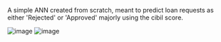 A simple ANN created from scratch, meant to predict loan requests as either 'Rejected' or 'Approved' majorly using the cibil score.


![image](https://github.com/user-attachments/assets/ab6ac394-b0c3-4d86-abd6-95f07e27cc7a)
![image](https://github.com/user-attachments/assets/3a23e358-48d4-42b1-895b-83a2260cdce3)
